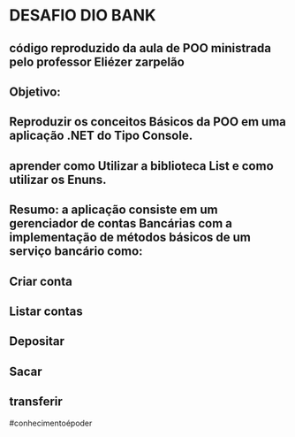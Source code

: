 # DESAFIO DIO BANK

## código reproduzido da aula de POO ministrada pelo professor Eliézer zarpelão

## Objetivo:

## Reproduzir os conceitos Básicos da POO em uma aplicação .NET do Tipo Console.
## aprender como Utilizar a biblioteca List e como utilizar os Enuns.

## Resumo: a aplicação consiste em um gerenciador de contas Bancárias com a implementação de métodos básicos de um serviço bancário como:
## Criar conta
## Listar contas
## Depositar
## Sacar
## transferir

#conhecimentoépoder
